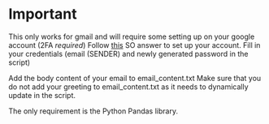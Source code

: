 # Important
This only works for gmail and will require some setting up on your google account (2FA *required*)
Follow [this](https://stackoverflow.com/a/73214197) SO answer to set up your account.
Fill in your credentials (email (SENDER) and newly generated password in the script)

Add the body content of your email to email_content.txt
Make sure that you do not add your greeting to email_content.txt as it needs to dynamically update in the script.

The only requirement is the Python Pandas library.
